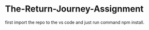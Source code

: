 # The-Return-Journey-Assignment
first import the repo to the vs code and just run command npm install.

